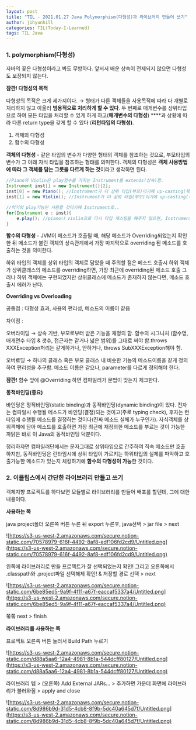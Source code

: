 ```yaml
---
layout: post
title: "TIL - 2021.01.27 Java Polymorphism(다형성)과 라이브러리 만들어 쓰기"
author: jihyunhill
categories: TIL(Today-I-Learned)
tags: TIL Java
---
```


### **1. polymorphism(다형성)**

자바의 꽃은 다형성이라고 봐도 무방하다. 앞서서 배운 상속이 전제되지 않으면 다형성도 보장되지 않는다.

**잠깐! 다형성의 목적**

다형성의 목적은 크게 세가지이다. → 형태가 다른 객체들을 사용목적에 따라 다 개별로 처리하지 않고 아울러 **범용적으로 처리하게 할 수 있다**. 두 번째로 매개변수를 상위타입으로 하여 모든 타입을 처리할 수 있게 하게 하고(**매개변수의 다형성**) ****과 상황에 따라 다른 return type을 갖게 할 수 있다 (**리턴타입의 다형성)**.

1. 객체의 다형성
2. 함수의 다형성

**객체의 다형성** - 같은 타입의 변수가 다양한 형태의 객체를 참조하는 것으로, 부모타입의 변수가 그 아래 자식 타입을 참조하는 형태를 의미한다. 객체의 다형성은 **객체 사용방법에 따라 그 객체를 담는 그릇을 다르게 하는 것**이라고 생각하면 된다.

```java
//Piano와 Violin은 play함수를 가지는 Instrument를 extends(상속)함.
Instrument inst[] = new Instrument()[2];
inst[0] = new Piano(); //Instrument가 더 상위 타입(부모)이기에 up-casting(묵시적 형변환)
inst[1] = new Violin(); //Instrument가 더 상위 타입(부모)이기에 up-casting(묵시적 형변환)

//악기의 play기능만 사용할 것이기에 Instrument로..
for(Instrument e : inst){
	e.play(); //piano나 violin으로 다시 타입 캐스팅을 해주지 않으면, Instrument가 가지는 함수에만 접근가능.
}
```

**함수의 다형성 -** JVM이 메소드가 호출될 때, 해당 메소드가 Overriding되었는지 확인한 뒤 메소드가 불린 객체의 상속관계에서 가장 마지막으로 overriding 된 메소드를 호출하는 것을 의미한다.

하위 타입의 객체를 상위 타입의 객체로 담았을 때 주의할 점은
메소드 호출시 하위 객체가 상위클래스의 메소드를 overriding하면, 가장 최근에 overriding된 메소드 호출
그러나 하위 객체에는 구현되었지만 상위클래스에 메소드가 존재하지 않는다면, 메소드 호출시 에러가 난다.

**Overriding vs Overloading**

공통점 : 다형성 효과, 사용의 편리성, 메소드의 이름이 같음

차이점 :

오버라이딩 → 상속 기반, 부모로부터 받은 기능을 재정의 함. 함수의 시그니처 (함수명, 매개면수 타입 & 갯수, 접근자는 같거나 넓은 범위)를 그대로 써야 함.throws XXXException처리는 같게하거나, 안하거나, throws SubXXXException해야 함.

오버로딩 → 하나의 클래스 혹은 부모 클래스 내 비슷한 기능의 메소드이름을 같게 정의하여 편리성을 추구함. 메소드 이름은 같으나, parameter를 다르게 정의해야 한다.

**잠깐!** 함수 앞에 @Overriding 하면 컴파일러가 문법이 맞는지 체크한다.

**동적바인딩(중요)**

바인딩은 정적바인딩(static binding)과 동적바인딩(dynamic binding)이 있다. 전자는 컴파일시 수행될 메소드가 바인딩(결정)되는 것이고(주로 typing check), 후자는 런타임에 수행될 메소드를 결정하는 것이다(진짜 메소드 실체가 누구인가). 자식객체를 상위객체에 담아 메소드를 호출하면 가장 최근에 재정의한 메소드를 부르는 것이 가능한 까닭은 바로 이 Java의 동적바인딩 덕분이다.

정리하자면 컴파일러단에서는 문자그대로 상위타입으로 간주하여 직속 메소드만 호출하지만, 동적바인딩은 런타임시에 상위 타입이 가르키는 하위타입의 실체를 파악하고 호출가능한 메소드가 있는지 체킹하기에 **함수의 다형성이 가능**한 것이다.

### **2. 이클립스에서 간단한 라이브러리 만들고 쓰기**

객체지향 프로젝트를 하다보면 모듈별로 라이브러리를 만들어 배포를 할텐데, 그에 대한 내용이다.

**사용하는 쪽**

java project폴더 오른쪽 버튼 누른 뒤 export 누른후, java선택 > jar file > next

![https://s3-us-west-2.amazonaws.com/secure.notion-static.com/70578979-616f-4492-8af8-edf106fd2cd9/Untitled.png](https://s3-us-west-2.amazonaws.com/secure.notion-static.com/70578979-616f-4492-8af8-edf106fd2cd9/Untitled.png)

왼쪽에 라이브러리로 만들 프로젝트가 잘 선택되었는지 확인! 그리고 오른쪽에서 .classpath와 .project파일 선택해제 확인! & 저장할 경로 선택 > next

![https://s3-us-west-2.amazonaws.com/secure.notion-static.com/6be85ed5-9a9f-4f11-a67f-eaccaf5337a4/Untitled.png](https://s3-us-west-2.amazonaws.com/secure.notion-static.com/6be85ed5-9a9f-4f11-a67f-eaccaf5337a4/Untitled.png)

쭊쭊 next > finish

**라이브러리를 사용하는 쪽**

프로젝트 오른쪽 버튼 눌러서 Build Path 누르기

![https://s3-us-west-2.amazonaws.com/secure.notion-static.com/d88a5aa6-12a4-4981-8b1a-544dcff80127/Untitled.png](https://s3-us-west-2.amazonaws.com/secure.notion-static.com/d88a5aa6-12a4-4981-8b1a-544dcff80127/Untitled.png)

라이브러리 텝 > (오른쪽) Add External JARs... > 추가하면 가운데 화면에 라이브러리가 불러와짐 > apply and close

![https://s3-us-west-2.amazonaws.com/secure.notion-static.com/8d986b9d-31d5-4cb8-8f9b-5dc40a645d7f/Untitled.png](https://s3-us-west-2.amazonaws.com/secure.notion-static.com/8d986b9d-31d5-4cb8-8f9b-5dc40a645d7f/Untitled.png)
